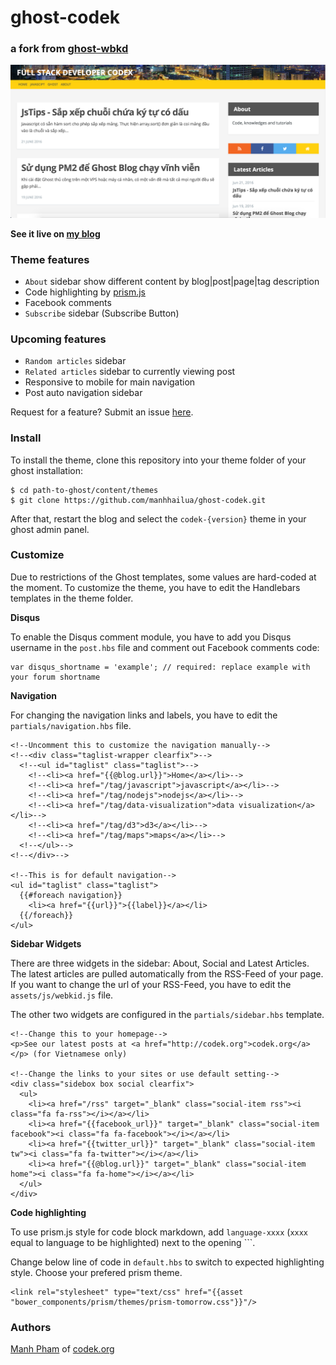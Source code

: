 # ghost-codek
### a fork from [ghost-wbkd](https://github.com/wbkd/ghost-wbkd)

![screenshot](https://raw.githubusercontent.com/manhhailua/ghost-codek/master/screenshot.png)

**See it live on [my blog](http://codek.org)**

### Theme features

* `About` sidebar show different content by blog|post|page|tag description
* Code highlighting by [prism.js](https://github.com/PrismJS/prism)
* Facebook comments
* `Subscribe` sidebar (Subscribe Button)

### Upcoming features

* `Random articles` sidebar
* `Related articles` sidebar to currently viewing post
* Responsive to mobile for main navigation
* Post auto navigation sidebar

Request for a feature? Submit an issue [here](https://github.com/manhhailua/ghost-codek/issues).

### Install

To install the theme, clone this repository into your theme folder of your ghost installation:

```
$ cd path-to-ghost/content/themes
$ git clone https://github.com/manhhailua/ghost-codek.git
```

After that, restart the blog and select the `codek-{version}` theme in your ghost admin panel.

### Customize

Due to restrictions of the Ghost templates, some values are hard-coded at the moment. To customize the theme, you have to edit the Handlebars templates in the theme folder.

**Disqus**

To enable the Disqus comment module, you have to add you Disqus username in the ```post.hbs``` file and comment out Facebook comments code:

```
var disqus_shortname = 'example'; // required: replace example with your forum shortname
```


**Navigation**

For changing the navigation links and labels, you have to edit the ```partials/navigation.hbs``` file.

```
<!--Uncomment this to customize the navigation manually-->
<!--<div class="taglist-wrapper clearfix">-->
  <!--<ul id="taglist" class="taglist">-->
    <!--<li><a href="{{@blog.url}}">Home</a></li>-->
    <!--<li><a href="/tag/javascript">javascript</a></li>-->
    <!--<li><a href="/tag/nodejs">nodejs</a></li>-->
    <!--<li><a href="/tag/data-visualization">data visualization</a></li>-->
    <!--<li><a href="/tag/d3">d3</a></li>-->
    <!--<li><a href="/tag/maps">maps</a></li>-->
  <!--</ul>-->
<!--</div>-->

<!--This is for default navigation-->
<ul id="taglist" class="taglist">
  {{#foreach navigation}}
    <li><a href="{{url}}">{{label}}</a></li>
  {{/foreach}}
</ul>
```

**Sidebar Widgets**

There are three widgets in the sidebar: About, Social and Latest Articles. The latest articles are pulled automatically from the RSS-Feed of your page. If you want to change the url of your RSS-Feed, you have to edit the ```assets/js/webkid.js``` file.

The other two widgets are configured in the ```partials/sidebar.hbs``` template.

```
<!--Change this to your homepage-->
<p>See our latest posts at <a href="http://codek.org">codek.org</a></p> (for Vietnamese only)

<!--Change the links to your sites or use default setting-->
<div class="sidebox box social clearfix">
  <ul>
    <li><a href="/rss" target="_blank" class="social-item rss"><i class="fa fa-rss"></i></a></li>
    <li><a href="{{facebook_url}}" target="_blank" class="social-item facebook"><i class="fa fa-facebook"></i></a></li>
    <li><a href="{{twitter_url}}" target="_blank" class="social-item tw"><i class="fa fa-twitter"></i></a></li>
    <li><a href="{{@blog.url}}" target="_blank" class="social-item home"><i class="fa fa-home"></i></a></li>
  </ul>
</div>
```

**Code highlighting**

To use prism.js style for code block markdown, add `language-xxxx` (`xxxx` equal to language to be highlighted) next to the opening ```.

Change below line of code in `default.hbs` to switch to expected highlighting style. Choose your prefered prism theme.

```
<link rel="stylesheet" type="text/css" href="{{asset "bower_components/prism/themes/prism-tomorrow.css"}}"/>
```

### Authors

[Manh Pham](https://www.facebook.com/manhhailua) of [codek.org](http://codek.org)
